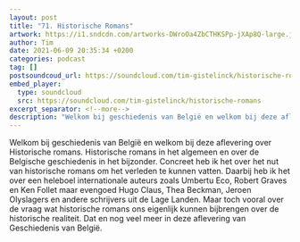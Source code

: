 ```yaml
---
layout: post
title: "71. Historische Romans"
artwork: https://i1.sndcdn.com/artworks-DWroOa4ZbCTHKSPp-jXAp8Q-large.jpg
author: Tim
date: 2021-06-09 20:35:34 +0200
categories: podcast
tag: []
postsoundcoud_url: https://soundcloud.com/tim-gistelinck/historische-romans
embed_player:
  type: soundcloud
  src: https://soundcloud.com/tim-gistelinck/historische-romans
excerpt_separator: <!--more-->
description: "Welkom bij geschiedenis van België en welkom bij deze aflevering over Historische romans."
---
```

Welkom bij geschiedenis van België en welkom bij deze aflevering over Historische romans. Historische romans in het algemeen en over de Belgische geschiedenis in het bijzonder. Concreet heb ik het over het nut van historische romans om het verleden te kunnen vatten. Daarbij heb ik het over een heleboel internationale auteurs zoals Umbertu Eco, Robert Graves en Ken Follet maar evengoed Hugo Claus, Thea Beckman, Jeroen Olyslagers en andere schrijvers uit de Lage Landen. Maar toch vooral over de vraag wat historische romans ons eigenlijk kunnen bijbrengen over de historische realiteit. Dat en nog veel meer in deze aflevering van Geschiedenis van België.